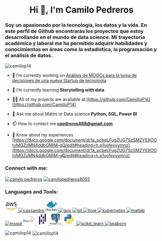 <h1 align="center">Hi 👋, I'm Camilo Pedreros</h1>
<h3 align="left"> Soy un apasionado por la tecnología, los datos y la vida. En este perfil de Github encontrarás los proyectos que estoy desarrollando en el mundo de data science. Mi trayectoria académica y laboral me ha permitido adquirir habilidades y conocimientos en áreas como la estadística, la programación y el análisis de datos.</h3>

<p align="left"> <img src="https://komarev.com/ghpvc/?username=camiilop14&label=Profile%20views&color=0e75b6&style=flat" alt="camiilop14" /> </p>

- 🔭 I’m currently working on [Análisis de MOOCs para la toma de decisiones de una nueva Startup de tecnología](https://github.com/CamiiloP14/Data-Analyst--MOOCs)

- 🌱 I’m currently learning **Storytelling with data**

- 👨‍💻 All of my projects are available at [https://github.com/CamiiloP14](https://github.com/CamiiloP14)

- 💬 Ask me about Maths or Data science **Python, SQL, Power BI**

- 📫 How to contact me **cpedreros488@gmail.com**

- 📄 Know about my experiences [https://docs.google.com/document/d/1a_pcbeLFugZUG7SzSMZYEXOOtvMGZzMN4ddbGMlM-gQ/edit#heading=h.p1vofevyymnz](https://docs.google.com/document/d/1a_pcbeLFugZUG7SzSMZYEXOOtvMGZzMN4ddbGMlM-gQ/edit#heading=h.p1vofevyymnz)

<h3 align="left">Connect with me:</h3>
<p align="left">
<a href="https://linkedin.com/in/camilo pedreros" target="blank"><img align="center" src="https://raw.githubusercontent.com/rahuldkjain/github-profile-readme-generator/master/src/images/icons/Social/linked-in-alt.svg" alt="camilo pedreros" height="30" width="40" /></a>
<a href="https://www.youtube.com/c/camilopedreros8055" target="blank"><img align="center" src="https://raw.githubusercontent.com/rahuldkjain/github-profile-readme-generator/master/src/images/icons/Social/youtube.svg" alt="camilopedreros8055" height="30" width="40" /></a>
</p>

<h3 align="left">Languages and Tools:</h3>
<p align="left"> <a href="https://aws.amazon.com" target="_blank" rel="noreferrer"> <img src="https://raw.githubusercontent.com/devicons/devicon/master/icons/amazonwebservices/amazonwebservices-original-wordmark.svg" alt="aws" width="40" height="40"/> </a> <a href="https://cassandra.apache.org/" target="_blank" rel="noreferrer"> <img src="https://www.vectorlogo.zone/logos/apache_cassandra/apache_cassandra-icon.svg" alt="cassandra" width="40" height="40"/> </a> <a href="https://www.docker.com/" target="_blank" rel="noreferrer"> <img src="https://raw.githubusercontent.com/devicons/devicon/master/icons/docker/docker-original-wordmark.svg" alt="docker" width="40" height="40"/> </a> <a href="https://cloud.google.com" target="_blank" rel="noreferrer"> <img src="https://www.vectorlogo.zone/logos/google_cloud/google_cloud-icon.svg" alt="gcp" width="40" height="40"/> </a> <a href="https://git-scm.com/" target="_blank" rel="noreferrer"> <img src="https://www.vectorlogo.zone/logos/git-scm/git-scm-icon.svg" alt="git" width="40" height="40"/> </a> <a href="https://hive.apache.org/" target="_blank" rel="noreferrer"> <img src="https://www.vectorlogo.zone/logos/apache_hive/apache_hive-icon.svg" alt="hive" width="40" height="40"/> </a> <a href="https://kubernetes.io" target="_blank" rel="noreferrer"> <img src="https://www.vectorlogo.zone/logos/kubernetes/kubernetes-icon.svg" alt="kubernetes" width="40" height="40"/> </a> <a href="https://www.mathworks.com/" target="_blank" rel="noreferrer"> <img src="https://upload.wikimedia.org/wikipedia/commons/2/21/Matlab_Logo.png" alt="matlab" width="40" height="40"/> </a> <a href="https://www.microsoft.com/en-us/sql-server" target="_blank" rel="noreferrer"> <img src="https://www.svgrepo.com/show/303229/microsoft-sql-server-logo.svg" alt="mssql" width="40" height="40"/> </a> <a href="https://www.mysql.com/" target="_blank" rel="noreferrer"> <img src="https://raw.githubusercontent.com/devicons/devicon/master/icons/mysql/mysql-original-wordmark.svg" alt="mysql" width="40" height="40"/> </a> <a href="https://pandas.pydata.org/" target="_blank" rel="noreferrer"> <img src="https://raw.githubusercontent.com/devicons/devicon/2ae2a900d2f041da66e950e4d48052658d850630/icons/pandas/pandas-original.svg" alt="pandas" width="40" height="40"/> </a> <a href="https://www.postgresql.org" target="_blank" rel="noreferrer"> <img src="https://raw.githubusercontent.com/devicons/devicon/master/icons/postgresql/postgresql-original-wordmark.svg" alt="postgresql" width="40" height="40"/> </a> <a href="https://www.python.org" target="_blank" rel="noreferrer"> <img src="https://raw.githubusercontent.com/devicons/devicon/master/icons/python/python-original.svg" alt="python" width="40" height="40"/> </a> <a href="https://scikit-learn.org/" target="_blank" rel="noreferrer"> <img src="https://upload.wikimedia.org/wikipedia/commons/0/05/Scikit_learn_logo_small.svg" alt="scikit_learn" width="40" height="40"/> </a> <a href="https://seaborn.pydata.org/" target="_blank" rel="noreferrer"> <img src="https://seaborn.pydata.org/_images/logo-mark-lightbg.svg" alt="seaborn" width="40" height="40"/> </a> </p>

<p><img align="left" src="https://github-readme-stats.vercel.app/api/top-langs?username=camiilop14&show_icons=true&locale=en&layout=compact" alt="camiilop14" /></p>

<p>&nbsp;<img align="center" src="https://github-readme-stats.vercel.app/api?username=camiilop14&show_icons=true&locale=en" alt="camiilop14" /></p>

